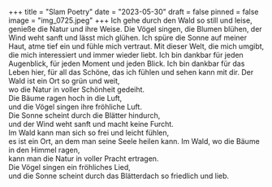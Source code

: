 +++
title = "Slam Poetry"
date = "2023-05-30"
draft = false
pinned = false
image = "img_0725.jpeg"
+++
Ich gehe durch den Wald so still und leise,                                                                                                        genieße die Natur und ihre Weise.                                                                                                                                Die Vögel singen, die Blumen blühen,                                                                                                                           der Wind weht sanft und lässt mich glühen.                                                                                                                Ich spüre die Sonne auf meiner Haut,                                                                                                                         atme tief ein und fühle mich vertraut.                                                                                                                          Mit dieser Welt, die mich umgibt,                                                                                                                                  die mich interessiert und immer wieder liebt.                                                                                                              Ich bin dankbar für jeden Augenblick,                                                                                                                            für jeden Moment und jeden Blick.                                                                                                                               Ich bin dankbar für das Leben hier,                                                                                                                              für all das Schöne, das ich fühlen und sehen kann mit dir.                                                                                       Der Wald ist ein Ort so grün und weit,\
wo die Natur in voller Schönheit gedeiht.\
Die Bäume ragen hoch in die Luft,\
und die Vögel singen ihre fröhliche Luft.\
Die Sonne scheint durch die Blätter hindurch,\
und der Wind weht sanft und macht keine Furcht.\
Im Wald kann man sich so frei und leicht fühlen,\
es ist ein Ort, an dem man seine Seele heilen kann.                                                                                                   Im Wald, wo die Bäume in den Himmel ragen,\
kann man die Natur in voller Pracht ertragen.\
Die Vögel singen ein fröhliches Lied,\
und die Sonne scheint durch das Blätterdach so friedlich und lieb.